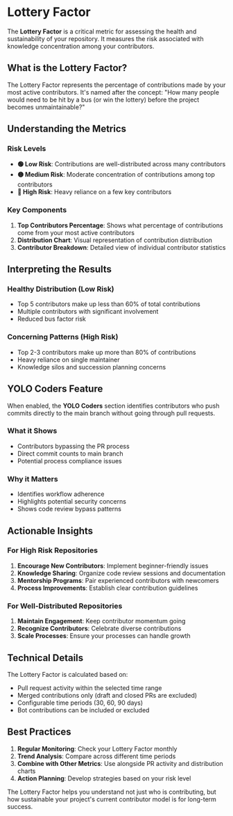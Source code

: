 # Lottery Factor

The **Lottery Factor** is a critical metric for assessing the health and sustainability of your repository. It measures the risk associated with knowledge concentration among your contributors.

## What is the Lottery Factor?

The Lottery Factor represents the percentage of contributions made by your most active contributors. It's named after the concept: "How many people would need to be hit by a bus (or win the lottery) before the project becomes unmaintainable?"

## Understanding the Metrics

### Risk Levels

- **🟢 Low Risk**: Contributions are well-distributed across many contributors
- **🟡 Medium Risk**: Moderate concentration of contributions among top contributors
- **🔴 High Risk**: Heavy reliance on a few key contributors

### Key Components

1. **Top Contributors Percentage**: Shows what percentage of contributions come from your most active contributors
2. **Distribution Chart**: Visual representation of contribution distribution
3. **Contributor Breakdown**: Detailed view of individual contributor statistics

## Interpreting the Results

### Healthy Distribution (Low Risk)
- Top 5 contributors make up less than 60% of total contributions
- Multiple contributors with significant involvement
- Reduced bus factor risk

### Concerning Patterns (High Risk)
- Top 2-3 contributors make up more than 80% of contributions
- Heavy reliance on single maintainer
- Knowledge silos and succession planning concerns

## YOLO Coders Feature

When enabled, the **YOLO Coders** section identifies contributors who push commits directly to the main branch without going through pull requests.

### What it Shows
- Contributors bypassing the PR process
- Direct commit counts to main branch
- Potential process compliance issues

### Why it Matters
- Identifies workflow adherence
- Highlights potential security concerns
- Shows code review bypass patterns

## Actionable Insights

### For High Risk Repositories
1. **Encourage New Contributors**: Implement beginner-friendly issues
2. **Knowledge Sharing**: Organize code review sessions and documentation
3. **Mentorship Programs**: Pair experienced contributors with newcomers
4. **Process Improvements**: Establish clear contribution guidelines

### For Well-Distributed Repositories
1. **Maintain Engagement**: Keep contributor momentum going
2. **Recognize Contributors**: Celebrate diverse contributions
3. **Scale Processes**: Ensure your processes can handle growth

## Technical Details

The Lottery Factor is calculated based on:
- Pull request activity within the selected time range
- Merged contributions only (draft and closed PRs are excluded)
- Configurable time periods (30, 60, 90 days)
- Bot contributions can be included or excluded

## Best Practices

1. **Regular Monitoring**: Check your Lottery Factor monthly
2. **Trend Analysis**: Compare across different time periods
3. **Combine with Other Metrics**: Use alongside PR activity and distribution charts
4. **Action Planning**: Develop strategies based on your risk level

The Lottery Factor helps you understand not just who is contributing, but how sustainable your project's current contributor model is for long-term success.